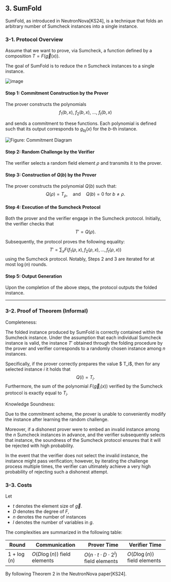 ## 3. SumFold

SumFold, as introduced in NeutronNova[KS24], is a technique that folds an arbitrary number of Sumcheck instances into a single instance.

### 3-1. Protocol Overview

Assume that we want to prove, via Sumcheck, a function defined by a composition $T = F(\vec{g}(x))$.

The goal of SumFold is to reduce the $n$ Sumcheck instances
to a single instance.

![image](https://hackmd.io/_uploads/HyGj7mWc1g.png)

#### Step 1: Commitment Construction by the Prover

The prover constructs the polynomials
$$
f_1(b,x),\ f_2(b,x),\ \dots,\ f_t(b,x)
$$

and sends a commitment to these functions. Each polynomial is defined such that its output corresponds to $g_{bj}(x)$ for the $b$-th instance.

![Figure: Commitment Diagram](https://hackmd.io/_uploads/BkyoQGGcJe.png)

#### Step 2: Random Challenge by the Verifier

The verifier selects a random field element $\rho$ and transmits it to the prover.

#### Step 3: Construction of $Q(b)$ by the Prover

The prover constructs the polynomial $Q(b)$ such that:
$$
Q(\rho) = T_{\rho}, \quad \text{and} \quad Q(b) = 0 \text{ for } b \neq \rho.
$$

#### Step 4: Execution of the Sumcheck Protocol

Both the prover and the verifier engage in the Sumcheck protocol. Initially, the verifier checks that
$$
T' = Q(\rho).
$$

Subsequently, the protocol proves the following equality:
$$
T' = \sum_{x} F\bigl(f_1(\rho,x),\, f_2(\rho,x),\, \dots,\, f_t(\rho,x)\bigr)
$$
using the Sumcheck protocol. Notably, Steps 2 and 3 are iterated for at most $\log(n)$ rounds.

#### Step 5: Output Generation

Upon the completion of the above steps, the protocol outputs the folded instance.

---

### 3-2. Proof of Theorem (Informal)

Completeness:

The folded instance produced by SumFold is correctly contained within the Sumcheck instance. Under the assumption that each individual Sumcheck instance is valid, the instance $T'$ obtained through the folding procedure by the prover and verifier corresponds to a randomly chosen instance among $n$ instances.

Specifically, if the prover correctly prepares the value $ T_i$, then for any selected instance $i$ it holds that
$$
Q(i) = T_i.
$$
Furthermore, the sum of the polynomial $F\bigl(\vec{g}_i(x)\bigr)$ verified by the Sumcheck protocol is exactly equal to $T_i$.

Knowledge Soundness:

Due to the commitment scheme, the prover is unable to conveniently modify the instance after learning the random challenge.

Moreover, if a dishonest prover were to embed an invalid instance among the $n$ Sumcheck instances in advance, and the verifier subsequently selects that instance, the soundness of the Sumcheck protocol ensures that it will be rejected with high probability.

In the event that the verifier does not select the invalid instance, the instance might pass verification; however, by iterating the challenge process multiple times, the verifier can ultimately achieve a very high probability of rejecting such a dishonest attempt.

### 3-3. Costs

Let
- $t$ denotes the element size of $\vec{g}$.
- $D$ denotes the degree of $F$,
- $n$ denotes the number of instances
- $l$ denotes the number of variables in $g$.

The complexities are summarized in the following table:

| **Round**         | **Communication**         | **Prover Time**                         | **Verifier Time**      |
|-------------------|----------------------------------------|----------------------------------------------------|-------------------------------------|
| $1+\log(n)$      | $O(D \log(n))$ field elements         | $O(n \cdot t \cdot D \cdot 2^l)$ field elements            | $O(D \log(n))$ field elements      |

By following Theorem 2 in the NeutronNova paper[KS24].